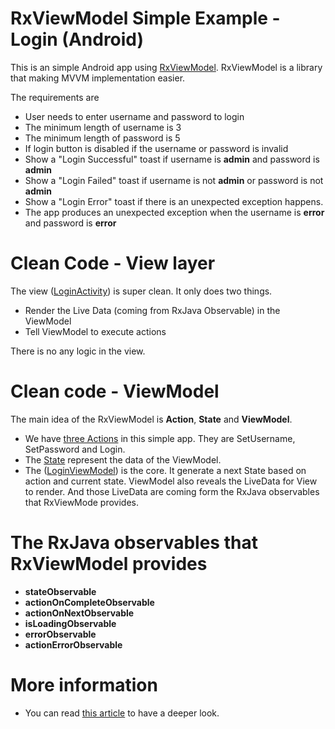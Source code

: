 # RxViewModel Simple Example - Login (Android)

This is an simple Android app using [RxViewModel](https://github.com/semap/RxViewModel-Android). RxViewModel is a library that making MVVM implementation easier. 

The requirements are
- User needs to enter username and password to login
- The minimum length of username is 3
- The minimum length of password is 5
- If login button is disabled if the username or password is invalid
- Show a "Login Successful" toast if username is **admin** and password is **admin**
- Show a "Login Failed" toast if username is not **admin** or password is not **admin**
- Show a "Login Error" toast if there is an unexpected exception happens.
- The app produces an unexpected exception when the username is **error** and password is **error** 


# Clean Code - View layer
The view ([LoginActivity](app/src/main/java/rxviewmodel/example/login/ui/login/LoginActivity.kt)) is super clean. It only does two things.
- Render the Live Data (coming from RxJava Observable) in the ViewModel
- Tell ViewModel to execute actions

There is no any logic in the view.

# Clean code - ViewModel
The main idea of the RxViewModel is **Action**, **State** and **ViewModel**.
- We have [three Actions](app/src/main/java/rxviewmodel/example/login/viewmodel/LoginAction.kt) in this simple app. They are SetUsername, SetPassword and Login.
- The [State](app/src/main/java/rxviewmodel/example/login/viewmodel/LoginState.kt) represent the data of the ViewModel. 
- The ([LoginViewModel](app/src/main/java/rxviewmodel/example/login/viewmodel/LoginViewModel.kt)) is the core. It generate a next State based on action and current state. ViewModel also reveals the LiveData for View to render. And those LiveData are coming form the RxJava observables that RxViewMode provides.


# The RxJava observables that RxViewModel provides
 - **stateObservable**
 - **actionOnCompleteObservable**
 - **actionOnNextObservable**
 - **isLoadingObservable**
 - **errorObservable**
 - **actionErrorObservable**  



 # More information

 - You can read [this article](https://medium.com/aeqdigital/reactive-programming-with-mvvm-for-mobile-apps-9d5476f9ecc7) to have a deeper look.
